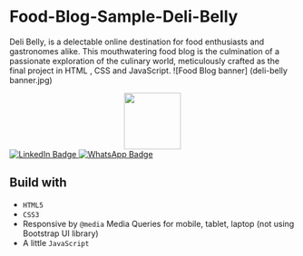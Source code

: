 # Food-Blog-Sample-Deli-Belly
Deli Belly, is a delectable online destination for food enthusiasts and gastronomes alike. This mouthwatering food blog is the culmination of a passionate exploration of the culinary world, meticulously crafted as the final project in HTML , CSS and JavaScript.
![Food Blog banner] (deli-belly banner.jpg)
<div id="header" align="center">
  <img src="https://media.giphy.com/media/M9gbBd9nbDrOTu1Mqx/giphy.gif" width="100"/>
</div>
<div id="badges">
  <a href="https://www.linkedin.com/in/khushi-pandey-1319431aa/">
    <img src="https://img.shields.io/badge/LinkedIn-blue?style=for-the-badge&logo=linkedin&logoColor=white" alt="LinkedIn Badge"/>
  </a>
  <a href="//wa.me/7858029688">
    <img src="https://img.shields.io/badge/WhatsApp-25D366?style=for-the-badge&logo=whatsapp&logoColor=white" alt="WhatsApp Badge"/>
  </a>
</div>

## Build with 

- `HTML5`
- `CSS3`
- Responsive by `@media` Media Queries for mobile, tablet, laptop (not using Bootstrap UI library)
- A little `JavaScript`
